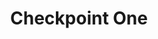 ---
title: Checkpoint One
slug: checkpoint-one
updated-on: '2024-05-30T13:44:31.749Z'
created-on: '2024-05-30T13:41:46.671Z'
published-on: '2024-05-30T13:54:32.469Z'
f_city-state-2:
- cms/city/clearfield-ut.md
- cms/city/hurricane-ut.md
- cms/city/tooele-ut.md
- cms/city/vernal-ut.md
- cms/city/layton-ut.md
- cms/city/ephraim-ut.md
- cms/city/roosevelt-ut.md
- cms/city/richfield-ut.md
- cms/city/saint-george-ut.md
- cms/city/cedar-city-ut.md
f_locations:
- cms/payday-loan/checkpoint-one-14409.md
- cms/payday-loan/checkpoint-one-14410.md
- cms/payday-loan/checkpoint-one-14411.md
- cms/payday-loan/checkpoint-one-14412.md
- cms/payday-loan/checkpoint-one-14413.md
- cms/payday-loan/checkpoint-one-14414.md
- cms/payday-loan/checkpoint-one-14415.md
- cms/payday-loan/checkpoint-one-14416.md
- cms/payday-loan/checkpoint-one-14417.md
- cms/payday-loan/checkpoint-one-14418.md
- cms/payday-loan/checkpoint-one-14419.md
- cms/payday-loan/checkpoint-one-14420.md
- cms/payday-loan/checkpoint-one-14421.md
- cms/payday-loan/checkpoint-one-14422.md
- cms/payday-loan/checkpoint-one-14423.md
- cms/payday-loan/checkpoint-one-14424.md
- cms/payday-loan/checkpoint-one-14425.md
f_states:
- cms/state/utah.md
layout: '[company].html'
tags: company
---